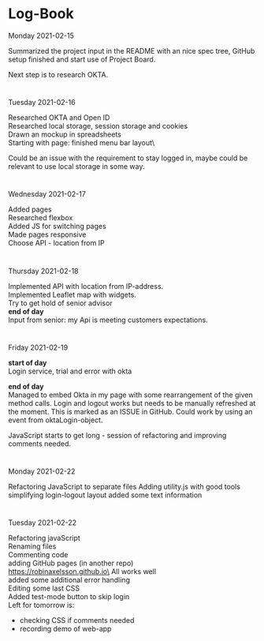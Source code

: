 # Log-Book

Monday 2021-02-15

Summarized the project input in the README with an nice spec tree, GitHub setup finished and start use of Project Board.

Next step is to research OKTA.
#
Tuesday 2021-02-16

Researched OKTA and Open ID\
Researched local storage, session storage and cookies\
Drawn an mockup in spreadsheets\
Starting with page: finished menu bar layout\

Could be an issue with the requirement to stay logged in, maybe could be relevant to use local storage in some way.
#
Wednesday 2021-02-17

Added pages\
Researched flexbox\
Added JS for switching pages\
Made pages responsive\
Choose API - location from IP
#
Thursday 2021-02-18

Implemented API with location from IP-address.\
Implemented Leaflet map with widgets.\
Try to get hold of senior advisor\
**end of day**\
Input from senior: my Api is meeting customers expectations.
#
Friday 2021-02-19

**start of day**\
Login service,
trial and error with okta

**end of day**\
Managed to embed Okta in my page with some rearrangement of the given method calls. Login and logout works but needs to be manually refreshed at the moment. This is marked as an ISSUE in GitHub. Could work by using an event from oktaLogin-object.

JavaScript starts to get long - session of refactoring and improving comments needed.
#
Monday 2021-02-22

Refactoring JavaScript to separate files
Adding utility.js with good tools
simplifying login-logout layout
added some text information

#
Tuesday 2021-02-22

Refactoring javaScript\
Renaming files\
Commenting code\
adding GitHub pages (in another repo)\
https://robinaxelsson.github.io\
All works well\
added some additional error handling\
Editing some last CSS\
Added test-mode button to skip login\
Left for tomorrow is:
- checking CSS if comments needed
- recording demo of web-app
#